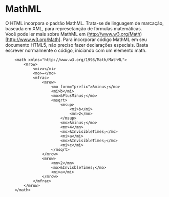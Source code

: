 # MathML

O HTML incorpora o padrão MathML. Trata-se de linguagem de marcação, baseada em XML, para represetanção de fórmulas matemáticas.  
Você pode ler mais sobre MathML em  (http://www.w3.org/Math)[http://www.w3.org/Math]. Para incorporar código MathML em seu documento HTML5, não preciso fazer declarações especiais. Basta escrever normalmente o código, iniciando com um elemento math.

```
    <math xmlns="http://www.w3.org/1998/Math/MathML">
        <mrow>
            <mi>x</mi>
            <mo>=</mo>
            <mfrac>
                <mrow>
                    <mo form="prefix">&minus;</mo>
                    <mi>b</mi>
                    <mo>&PlusMinus;</mo>
                    <msqrt>
                        <msup>
                            <mi>b</mi>
                            <mn>2</mn>
                        </msup>
                        <mo>&minus;</mo>
                        <mn>4</mn>
                        <mo>&InvisibleTimes;</mo>
                        <mi>a</mi>
                        <mo>&InvisibleTimes;</mo>
                        <mi>c</mi>
                    </msqrt>
                </mrow>
                <mrow>
                    <mn>2</mn>
                    <mo>&InvisbleTimes;</mo>
                    <mi>a</mi>
                </mrow>
            </mfrac>
        </mrow>
    </math>
```
